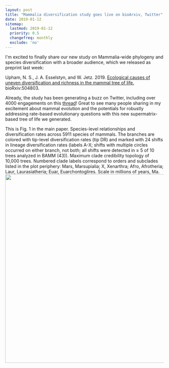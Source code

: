 ```yaml
---
layout: post
title: "Mammalia diversification study goes live on bioArxiv, Twitter"
date: 2019-01-12
sitemap:
  lastmod: 2019-01-12
  priority: 0.5
  changefreq: monthly
  exclude: 'no'
---
```


I'm excited to finally share our new study on Mammalia-wide phylogeny and species diversification with a broader audience, which we released as preprint last week: 

Upham, N. S., J. A. Esselstyn, and W. Jetz. 2019. [Ecological causes of uneven diversification and richness in the mammal tree of life.](https://doi.org/10.1101/504803) bioRxiv:504803.

Already, the study has been generating a buzz on Twitter, including over 4000 engagements on this [thread](https://twitter.com/n8_upham/status/1082317979776401409)!  Great to see many people sharing in my excitement about mammal evolution and the potentials for robustly addressing rate-based evolutionary questions with this new supermatrix-based tree of life we generated.

<caption align="bottom">This is Fig. 1 in the main paper. Species-level relationships and diversification rates across 5911 species of mammals. The branches are colored with tip-level diversification rates (tip DR) and marked with 24 shifts in lineage diversification rates (labels A-X; shifts with multiple circles occurred on either branch, not both; all shifts were detected in ≥ 5 of 10 trees analyzed in BAMM (43)). Maximum clade credibility topology of 10,000 trees. Numbered clade labels correspond to orders and subclades listed in the plot periphery: Mars, Marsupialia; X, Xenarthra; Afro, Afrotheria; Laur, Laurasiatheria; Euar, Euarchontoglires. Scale in millions of years, Ma.</caption>
<tr><td><img src="https://n8upham.github.io/images/Fig1_NDexp_TopoCons_24Oct2018.jpg" width="600px" /></td></tr>



